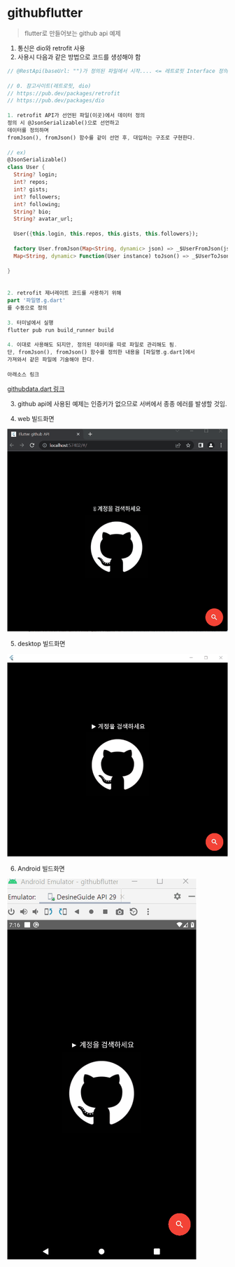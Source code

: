 # githubflutter
> flutter로 만들어보는 github api 예제

1. 통신은 dio와 retrofit 사용
2. 사용시 다음과 같은 방법으로 코드를 생성해야 함

~~~dart
// @RestApi(baseUrl: "")가 정의된 파일에서 시작.... <= 레트로핏 Interface 정의파일 (예제에서는 RestClient.dart)

// 0. 참고사이트(레트로핏, dio)
// https://pub.dev/packages/retrofit
// https://pub.dev/packages/dio

1. retrofit API가 선언된 파일(이곳)에서 데이터 정의
정의 시 @JsonSerializable()으로 선언하고
데이터를 정의하며  
fromJson(), fromJson() 함수를 같이 선언 후, 대입하는 구조로 구현한다. 

// ex)
@JsonSerializable()
class User {
  String? login;
  int? repos;
  int? gists;
  int? followers;
  int? following;
  String? bio;
  String? avatar_url;

  User({this.login, this.repos, this.gists, this.followers});

  factory User.fromJson(Map<String, dynamic> json) => _$UserFromJson(json);
  Map<String, dynamic> Function(User instance) toJson() => _$UserToJson;

}


2. retrofit 제너레이트 코드를 사용하기 위해 
part '파일명.g.dart'
를 수동으로 정의 

3. 터미널에서 실행
flutter pub run build_runner build

4. 이대로 사용해도 되지만, 정의된 데이터를 따로 파일로 관리해도 됨.
단, fromJson(), fromJson() 함수를 정의한 내용을 [파일명.g.dart]에서 
가져와서 같은 파일에 기술해야 한다. 

아래소스 링크

~~~
[githubdata.dart 링크](/lib/githubdata.dart)

3. github api에 사용된 예제는 인증키가 없으므로 서버에서 종종 에러를 발생할 것임.

4. web 빌드화면

![](web.gif)

5. desktop 빌드화면

![](desktop.gif)

6. Android 빌드화면

![](android.gif)
